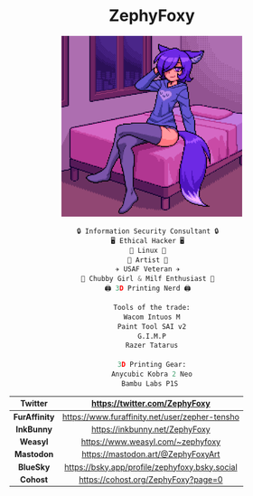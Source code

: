 <div align="center">
  
  # ZephyFoxy
  <img src="ZephyPixelAnim.gif" height="320px" />

```python
🔒 Information Security Consultant 🔒  
🖥 Ethical Hacker 🖥  
🐧 Linux 🐧  
🎨 Artist 🎨  
✈️ USAF Veteran ✈️  
💖 Chubby Girl & Milf Enthusiast 💖  
🖨️ 3D Printing Nerd 🖨️  

Tools of the trade:
Wacom Intuos M
Paint Tool SAI v2
G.I.M.P
Razer Tatarus

3D Printing Gear:
Anycubic Kobra 2 Neo
Bambu Labs P1S 
```
  
|   **Twitter**   |          https://twitter.com/ZephyFoxy         |
|:---------------:|:----------------------------------------------:|
| **FurAffinity** | https://www.furaffinity.net/user/zepher-tensho |
|   **InkBunny**  |         https://inkbunny.net/ZephyFoxy         |
|    **Weasyl**   |        https://www.weasyl.com/~zephyfoxy       |
|   **Mastodon**  |       https://mastodon.art/@ZephyFoxyArt       |
|   **BlueSky**   | https://bsky.app/profile/zephyfoxy.bsky.social |
|    **Cohost**   |       https://cohost.org/ZephyFoxy?page=0      |
